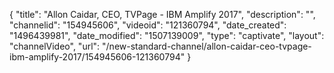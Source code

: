 {
    "title": "Allon Caidar, CEO, TVPage - IBM Amplify 2017",
    "description": "",
    "channelid": "154945606",
    "videoid": "121360794",
    "date_created": "1496439981",
    "date_modified": "1507139009",
    "type": "captivate",
    "layout": "channelVideo",
    "url": "\/new-standard-channel\/allon-caidar-ceo-tvpage-ibm-amplify-2017\/154945606-121360794"
}